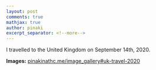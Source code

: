 ```yaml
---
layout: post
comments: true
mathjax: true
author: pinaki
excerpt_separator: <!--more-->
---
```

<!--more-->
I travelled to the United Kingdom on September 14th, 2020.

<b>Images:</b> <a href="/image_gallery#uk-travel-2020">pinakinathc.me/image_gallery#uk-travel-2020</a>
